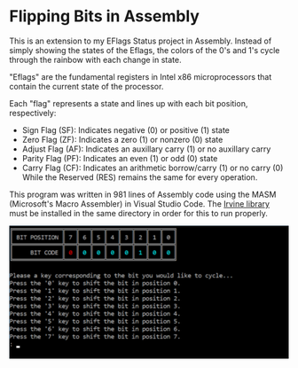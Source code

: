 # Flipping Bits in Assembly
This is an extension to my EFlags Status project in Assembly. Instead of simply showing the states of the Eflags, the colors of the 0's and 1's cycle through the rainbow with each change in state.

"Eflags" are the fundamental registers in Intel x86 microprocessors that contain the current state of the processor.

Each "flag" represents a state and lines up with each bit position, respectively:

- Sign Flag (SF): Indicates negative (0) or positive (1) state
- Zero Flag (ZF): Indicates a zero (1) or nonzero (0) state
- Adjust Flag (AF): Indicates an auxillary carry (1) or no auxillary carry
- Parity Flag (PF): Indicates an even (1) or odd (0) state
- Carry Flag (CF): Indicates an arithmetic borrow/carry (1) or no carry (0) While the Reserved (RES) remains the same for every operation.

This program was written in 981 lines of Assembly code using the MASM (Microsoft's Macro Assembler) in Visual Studio Code.
The [Irvine library](http://asmirvine.com/gettingStartedVS2017/index.htm) must be installed in the same directory in order for this to run properly.

![alt text](demo.png "Title")

